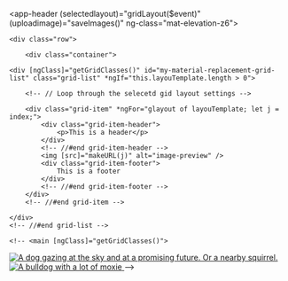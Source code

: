 
<app-header (selectedlayout)="gridLayout($event)" (uploadimage)="saveImages()" ng-class="mat-elevation-z6"></app-header>

<div class="container-fluid">
	<div class="clearfix"></div>


	<div class="row">
	
<!-- 		<div class="border text-center col-md-4 inline-block border-warning pb-3 h-100 m-auto w-30" *ngFor="glayout of layouTemplate; let i = index;">
			<p>Grid title #{{ i+1 }}</p>
			<label class="file" for="file-1">
				<input 
					(change)="onFileSelected($event, i)" 
					name="file-{{ i }}[]" 
					id="file-{{ i }}" 
					type="file" 
					aria-label="Select File"
				/>
				<span class="file-select"></span>

			</label>
			<div class="image-preview overflow-hidden">
              <img [src]="makeURL(i)" height="300" class="img text-center" layout-file />       
          	</div>
		</div>
 -->
<!-- 
		<mat-grid-list [cols]="layouTemplate.length" rowHeight="300px" class="m-auto w-75">
		  <mat-grid-tile 
		  	class=""
		  	*ngFor="glayout of layouTemplate; let i = index;" 
	        [colspan]="tileColspan(i)" 
	        [rowspan]="tileRowSpan(i)"
	      >

	      	<mat-grid-tile-header>GRID ITEM {{ i }}</mat-grid-tile-header>

	      	<div class="">
      			<img [src]="makeURL(i)" class="img text-center rounded" layout-file />
		      	<hr>
	      		<input type="file" name="file-{{ i }}[]" id="file-{{ i }}" aria-label="Browse a file" />
      		</div>
	      </mat-grid-tile>
		</mat-grid-list>	 -->
		<div class="container">
<!-- 					<mat-grid-list [cols]="layouTemplate.length" rowHeight="300px" class="border-warning">
			
						<mat-grid-tile class="inline-block border-warning" role="list-item" *ngFor="glayout of layouTemplate; let i = index;" [colspan]="tileColspan(i)" [rowspan]="tileRowSpan(i)">
							
							<mat-grid-tile-header style="cursor:pointer;">
								<div style="cursor:pointer;position: relative; border: 1px solid red; width: 100%; height: 30px; line-height: 30px; text-align: center;" > 
								  Select file
								  <input type="file" style="cursor:pointer;opacity: 0.0; position: absolute; top:0; left: 0; bottom: 0; right:0; width: 100%; height:100%;" (change)="onFileSelected($event, i)" />
								</div>
							</mat-grid-tile-header>


							<div class="img upoad-image-preview object-fit_fill">
								<img [src]="makeURL(i)" alt="" style="max-width: 100%;" class="object-fit_cover" layout-fill />
							</div>


							<mat-grid-tile-footer>
								<label for="file-{{ i }}" class="text-center" *ngIf="this.selecetdFiles[i]">Hello{{ this.selecetdFiles[i]["file_name"] }}</label>
							</mat-grid-tile-footer>
						</mat-grid-tile>


					</mat-grid-list> -->

	<div [ngClass]="getGridClasses()" id="my-material-replacement-grid-list" class="grid-list" *ngIf="this.layouTemplate.length > 0">

		<!-- // Loop through the selecetd gid layout settings -->

		<div class="grid-item" *ngFor="glayout of layouTemplate; let j = index;">
			<div class="grid-item-header">
				<p>This is a header</p>
			</div>
			<!-- //#end grid-item-header -->
			<img [src]="makeURL(j)" alt="image-preview" />
			<div class="grid-item-footer">
				This is a footer
			</div>
			<!-- //#end grid-item-footer -->
		</div>
		<!-- //#end grid-item -->

	</div>
	<!-- //#end grid-list -->

	<!-- <main [ngClass]="getGridClasses()">
  <a href="#">
    <img src="https://images.unsplash.com/photo-1544568100-847a948585b9?ixlib=rb-1.2.1&q=80&fm=jpg&crop=entropy&cs=tinysrgb&w=400&fit=max&ixid=eyJhcHBfaWQiOjE0NTg5fQ" alt="A dog gazing at the sky and at a promising future. Or a nearby squirrel." />
  </a>
  <a href="#">
    <img src="https://images.unsplash.com/photo-1517423440428-a5a00ad493e8?ixlib=rb-1.2.1&q=80&fm=jpg&crop=entropy&cs=tinysrgb&w=400&fit=max&ixid=eyJhcHBfaWQiOjE0NTg5fQ" alt="A bulldog with a lot of moxie" />
  </a>

</main> -->
		</div>
<!-- 
    <mat-grid-list [cols]="this.layouTemplate.length"  role="list" rowHeight="300px" ng-class="w-75">
    		<mat-grid-tile overflow="hidden" role="list-item" *ngFor="glayout of layouTemplate; let i = index;" [colspan]="tileColspan(i)" [rowspan]="tileRowSpan(i)">

			    <mat-grid-tile-header>
		        <label for="file-{{ i }}">GRID ITEM {{ i }}</label>
			    </mat-grid-tile-header>
		      	
		      		<img [src]="makeURL(i)" alt=""  layout-fill />
		      	
			  	<mat-grid-tile-footer>
			  	</mat-grid-tile-footer>
			  		<input type="file" (change)="onFileSelected($event, i)" name="file-{{ i }}">

        </mat-grid-tile>
    </mat-grid-list> -->	
	</div>
</div>

<app-footer></app-footer>


<!-- 
    <mat-grid-list [cols]="this.layouTemplate.length"  role="list" rowHeight="300px" ng-class="w-75">
    		<mat-grid-tile overflow="hidden" role="list-item" *ngFor="glayout of layouTemplate; let i = index;" [colspan]="tileColspan(i)" [rowspan]="tileRowSpan(i)">

			    <mat-grid-tile-header>
		        <label for="file-{{ i }}">GRID ITEM {{ i }}</label>
			    </mat-grid-tile-header>
		      	
		      		<img [src]="makeURL(i)" alt=""  layout-fill />
		      	
			  	<mat-grid-tile-footer>
			  	</mat-grid-tile-footer>
			  		<input type="file" (change)="onFileSelected($event, i)" name="file-{{ i }}">

        </mat-grid-tile>
    </mat-grid-list>	
	 -->
